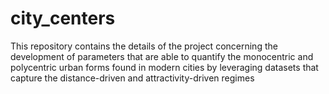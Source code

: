# city_centers
This repository contains the details of the project concerning the development of parameters that are able to quantify the monocentric and polycentric urban forms found in modern cities by leveraging datasets that capture the distance-driven and attractivity-driven regimes
